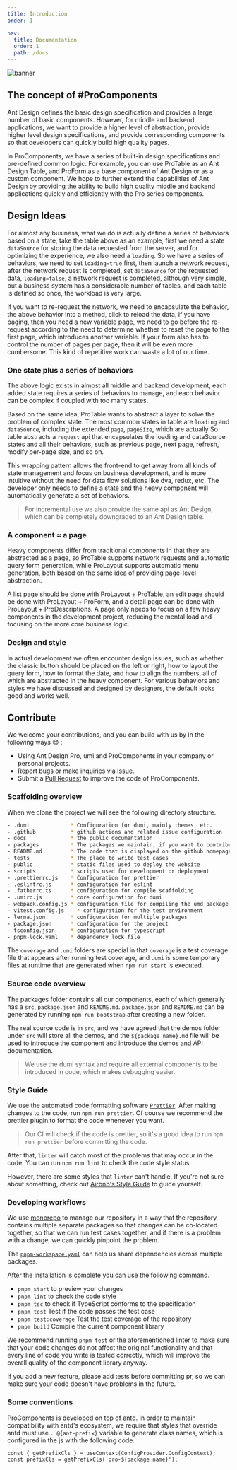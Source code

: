 ```yaml
---
title: Introduction
order: 1

nav:
  title: Documentation
  order: 1
  path: /docs
---
```


![banner](https://gw.alipayobjects.com/zos/antfincdn/7VBnGHwjaW/bianzu%2525202.svg)

## The concept of #ProComponents

Ant Design defines the basic design specification and provides a large number of basic components. However, for middle and backend applications, we want to provide a higher level of abstraction, provide higher level design specifications, and provide corresponding components so that developers can quickly build high quality pages.

In ProComponents, we have a series of built-in design specifications and pre-defined common logic. For example, you can use ProTable as an Ant Design Table, and ProForm as a base component of Ant Design or as a custom component. We hope to further extend the capabilities of Ant Design by providing the ability to build high quality middle and backend applications quickly and efficiently with the Pro series components.

## Design Ideas

For almost any business, what we do is actually define a series of behaviors based on a state, take the table above as an example, first we need a state `dataSource` for storing the data requested from the server, and for optimizing the experience, we also need a `loading`. So we have a series of behaviors, we need to set `loading=true` first, then launch a network request, after the network request is completed, set `dataSource` for the requested data, `loading=false`, a network request is completed, although very simple, but a business system has a considerable number of tables, and each table is defined so once, the workload is very large.

If you want to re-request the network, we need to encapsulate the behavior, the above behavior into a method, click to reload the data, if you have paging, then you need a new variable page, we need to go before the re-request according to the need to determine whether to reset the page to the first page, which introduces another variable. If your form also has to control the number of pages per page, then it will be even more cumbersome. This kind of repetitive work can waste a lot of our time.

### One state plus a series of behaviors

The above logic exists in almost all middle and backend development, each added state requires a series of behaviors to manage, and each behavior can be complex if coupled with too many states.

Based on the same idea, ProTable wants to abstract a layer to solve the problem of complex state. The most common states in table are `loading` and `dataSource`, including the extended `page`, `pageSize`, which are actually So table abstracts a `request` api that encapsulates the loading and dataSource states and all their behaviors, such as previous page, next page, refresh, modify per-page size, and so on.

This wrapping pattern allows the front-end to get away from all kinds of state management and focus on business development, and is more intuitive without the need for data flow solutions like dva, redux, etc. The developer only needs to define a state and the heavy component will automatically generate a set of behaviors.

> For incremental use we also provide the same api as Ant Design, which can be completely downgraded to an Ant Design table.

### A component ≈ a page

Heavy components differ from traditional components in that they are abstracted as a page, so ProTable supports network requests and automatic query form generation, while ProLayout supports automatic menu generation, both based on the same idea of providing page-level abstraction.

A list page should be done with ProLayout + ProTable, an edit page should be done with ProLayout + ProForm, and a detail page can be done with ProLayout + ProDescriptions. A page only needs to focus on a few heavy components in the development project, reducing the mental load and focusing on the more core business logic.

### Design and style

In actual development we often encounter design issues, such as whether the classic button should be placed on the left or right, how to layout the query form, how to format the date, and how to align the numbers, all of which are abstracted in the heavy component. For various behaviors and styles we have discussed and designed by designers, the default looks good and works well.

## Contribute

We welcome your contributions, and you can build with us by in the following ways 😊 :

- Using Ant Design Pro, umi and ProComponents in your company or personal projects.
- Report bugs or make inquiries via [Issue](http://github.com/ant-design/pro-components/issues).
- Submit a [Pull Request](http://github.com/ant-design/pro-components/pulls) to improve the code of ProComponents.

### Scaffolding overview

When we clone the project we will see the following directory structure.

```bash
- .dumi             * Configuration for dumi, mainly themes, etc.
- .github           * github actions and related issue configuration
- docs              * the public documentation
- packages          * The packages we maintain, if you want to contribute code, this is where you need to focus most
- README.md         * The code that is displayed on the github homepage
- tests             * The place to write test cases
- public            * static files used to deploy the website
- scripts           * scripts used for development or deployment
- .prettierrc.js    * Configuration for prettier
- .eslintrc.js      * configuration for eslint
- .fatherrc.ts      * configuration for compile scaffolding
- .umirc.js         * core configuration for dumi
- webpack.config.js * configuration file for compiling the umd package
- vitest.config.js    * configuration for the test environment
- lerna.json        * configuration for multiple packages
- package.json      * configuration for the project
- tsconfig.json     * configuration for typescript
- pnpm-lock.yaml    * dependency lock file

```

The `coverage` and `.umi` folders are special in that `coverage` is a test coverage file that appears after running test coverage, and `.umi` is some temporary files at runtime that are generated when `npm run start` is executed.

### Source code overview

The packages folder contains all our components, each of which generally has a `src`, `package.json` and `README.md`. `package.json` and `README.md` can be generated by running `npm run bootstrap` after creating a new folder.

The real source code is in `src`, and we have agreed that the demos folder under `src` will store all the demos, and the `${package name}.md` file will be used to introduce the component and introduce the demos and API documentation.

> We use the dumi syntax and require all external components to be introduced in code, which makes debugging easier.

### Style Guide

We use the automated code formatting software [`Prettier`](https://prettier.io/). After making changes to the code, run `npm run prettier`. Of course we recommend the prettier plugin to format the code whenever you want.

> Our CI will check if the code is prettier, so it's a good idea to run `npm run prettier` before committing the code.

After that, `linter` will catch most of the problems that may occur in the code. You can run `npm run lint` to check the code style status.

However, there are some styles that `linter` can't handle. If you're not sure about something, check out [Airbnb's Style Guide](https://github.com/airbnb/javascript) to guide yourself.

### Developing workflows

We use [monorepo](https://danluu.com/monorepo/) to manage our repository in a way that the repository contains multiple separate packages so that changes can be co-located together, so that we can run test cases together, and if there is a problem with a change, we can quickly pinpoint the problem.

The [`pnpm-workspace.yaml`](https://pnpm.io/pnpm-workspace_yaml) can help us share dependencies across multiple packages.

After the installation is complete you can use the following command.

- `pnpm start` to preview your changes
- `pnpm lint` to check the code style
- `pnpm tsc` to check if TypeScript conforms to the specification
- `pnpm test` Test if the code passes the test case
- `pnpm test:coverage` Test the test coverage of the repository
- `pnpm build` Compile the current component library

We recommend running `pnpm test` or the aforementioned linter to make sure that your code changes do not affect the original functionality and that every line of code you write is tested correctly, which will improve the overall quality of the component library anyway.

If you add a new feature, please add tests before committing pr, so we can make sure your code doesn't have problems in the future.

### Some conventions

ProComponents is developed on top of antd. In order to maintain compatibility with antd's ecosystem, we require that styles that override antd must use `. @{ant-prefix}` variable to generate class names, which is configured in the js with the following code.

```tsx | pure
const { getPrefixCls } = useContext(ConfigProvider.ConfigContext);
const prefixCls = getPrefixCls('pro-${package name}');
```
